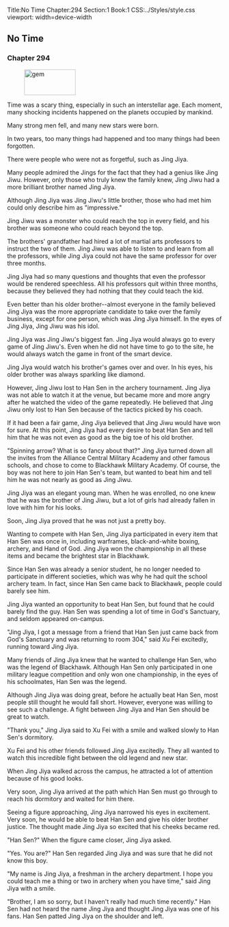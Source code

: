 Title:No Time 
Chapter:294 
Section:1 
Book:1 
CSS:../Styles/style.css 
viewport: width=device-width
  
## No Time
### Chapter 294 
<figure>
	<img src="../Images/gem.gif" alt="gem" id="gem" width="120" height="60" />
</figure>
  

  
  Time was a scary thing, especially in such an interstellar age. Each moment, many shocking incidents happened on the planets occupied by mankind.

Many strong men fell, and many new stars were born.

In two years, too many things had happened and too many things had been forgotten.

There were people who were not as forgetful, such as Jing Jiya.

Many people admired the Jings for the fact that they had a genius like Jing Jiwu. However, only those who truly knew the family knew, Jing Jiwu had a more brilliant brother named Jing Jiya.

Although Jing Jiya was Jing Jiwu's little brother, those who had met him could only describe him as "impressive."

Jing Jiwu was a monster who could reach the top in every field, and his brother was someone who could reach beyond the top.

The brothers' grandfather had hired a lot of martial arts professors to instruct the two of them. Jing Jiwu was able to listen to and learn from all the professors, while Jing Jiya could not have the same professor for over three months.

Jing Jiya had so many questions and thoughts that even the professor would be rendered speechless. All his professors quit within three months, because they believed they had nothing that they could teach the kid.

Even better than his older brother--almost everyone in the family believed Jing Jiya was the more appropriate candidate to take over the family business, except for one person, which was Jing Jiya himself. In the eyes of Jing Jiya, Jing Jiwu was his idol.

Jing Jiya was Jing Jiwu's biggest fan. Jing Jiya would always go to every game of Jing Jiwu's. Even when he did not have time to go to the site, he would always watch the game in front of the smart device.

Jing Jiya would watch his brother's games over and over. In his eyes, his older brother was always sparkling like diamond.

However, Jing Jiwu lost to Han Sen in the archery tournament. Jing Jiya was not able to watch it at the venue, but became more and more angry after he watched the video of the game repeatedly. He believed that Jing Jiwu only lost to Han Sen because of the tactics picked by his coach.

If it had been a fair game, Jing Jiya believed that Jing Jiwu would have won for sure. At this point, Jing Jiya had every desire to beat Han Sen and tell him that he was not even as good as the big toe of his old brother.

"Spinning arrow? What is so fancy about that?" Jing Jiya turned down all the invites from the Alliance Central Military Academy and other famous schools, and chose to come to Blackhawk Military Academy. Of course, the boy was not here to join Han Sen's team, but wanted to beat him and tell him he was not nearly as good as Jing Jiwu.

Jing Jiya was an elegant young man. When he was enrolled, no one knew that he was the brother of Jing Jiwu, but a lot of girls had already fallen in love with him for his looks.

Soon, Jing Jiya proved that he was not just a pretty boy.

Wanting to compete with Han Sen, Jing Jiya participated in every item that Han Sen was once in, including warframes, black-and-white boxing, archery, and Hand of God. Jing Jiya won the championship in all these items and became the brightest star in Blackhawk.

Since Han Sen was already a senior student, he no longer needed to participate in different societies, which was why he had quit the school archery team. In fact, since Han Sen came back to Blackhawk, people could barely see him.

Jing Jiya wanted an opportunity to beat Han Sen, but found that he could barely find the guy. Han Sen was spending a lot of time in God's Sanctuary, and seldom appeared on-campus.

"Jing Jiya, I got a message from a friend that Han Sen just came back from God's Sanctuary and was returning to room 304," said Xu Fei excitedly, running toward Jing Jiya.

Many friends of Jing Jiya knew that he wanted to challenge Han Sen, who was the legend of Blackhawk. Although Han Sen only participated in one military league competition and only won one championship, in the eyes of his schoolmates, Han Sen was the legend.

Although Jing Jiya was doing great, before he actually beat Han Sen, most people still thought he would fall short. However, everyone was willing to see such a challenge. A fight between Jing Jiya and Han Sen should be great to watch.

"Thank you," Jing Jiya said to Xu Fei with a smile and walked slowly to Han Sen's dormitory.

Xu Fei and his other friends followed Jing Jiya excitedly. They all wanted to watch this incredible fight between the old legend and new star.

When Jing Jiya walked across the campus, he attracted a lot of attention because of his good looks.

Very soon, Jing Jiya arrived at the path which Han Sen must go through to reach his dormitory and waited for him there.

Seeing a figure approaching, Jing Jiya narrowed his eyes in excitement. Very soon, he would be able to beat Han Sen and give his older brother justice. The thought made Jing Jiya so excited that his cheeks became red.

"Han Sen?" When the figure came closer, Jing Jiya asked.

"Yes. You are?" Han Sen regarded Jing Jiya and was sure that he did not know this boy.

"My name is Jing Jiya, a freshman in the archery department. I hope you could teach me a thing or two in archery when you have time," said Jing Jiya with a smile.

"Brother, I am so sorry, but I haven't really had much time recently." Han Sen had not heard the name Jing Jiya and thought Jing Jiya was one of his fans. Han Sen patted Jing Jiya on the shoulder and left.
